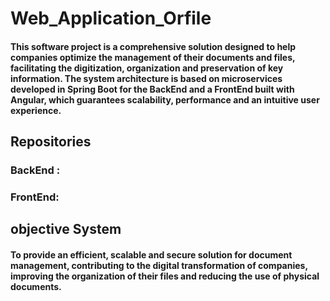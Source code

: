 # Web_Application_Orfile
#### This software project is a comprehensive solution designed to help companies optimize the management of their documents and files, facilitating the digitization, organization and preservation of key information. The system architecture is based on microservices developed in Spring Boot for the BackEnd and a FrontEnd built with Angular, which guarantees scalability, performance and an intuitive user experience.

## Repositories
### BackEnd :
####
### FrontEnd:
####

## objective System
#### To provide an efficient, scalable and secure solution for document management, contributing to the digital transformation of companies, improving the organization of their files and reducing the use of physical documents.

